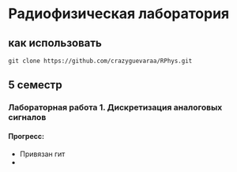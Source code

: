 # Радиофизическая лаборатория
## как использовать
`git clone https://github.com/crazyguevaraa/RPhys.git`
## 5 семестр
### Лабораторная работа 1. Дискретизация аналоговых сигналов
#### Прогресс:
- Привязан гит
- 
